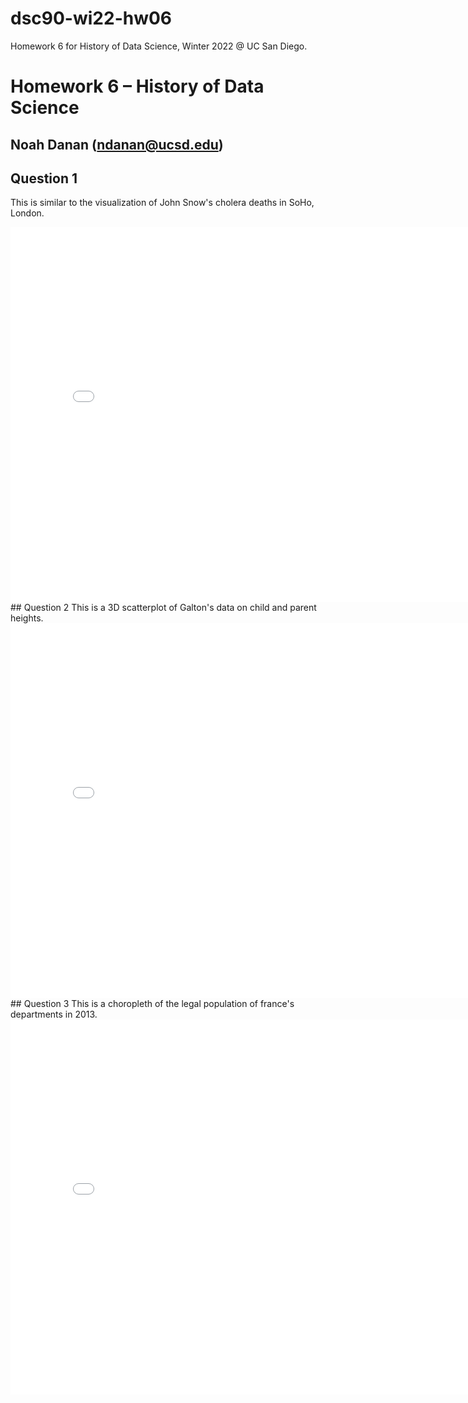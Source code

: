 # dsc90-wi22-hw06
Homework 6 for History of Data Science, Winter 2022 @ UC San Diego.
# Homework 6 – History of Data Science
## Noah Danan (ndanan@ucsd.edu)

## Question 1
This is similar to the visualization of John Snow's cholera deaths in SoHo, London.
<iframe src='snow-map.html' width=800 height=600 frameBorder=0></iframe>
<br>
## Question 2
This is a 3D scatterplot of Galton's data on child and parent heights.
<iframe src='plotly-galton-fig.html' width=800 height=600 frameBorder=0></iframe>
<br>
## Question 3
This is a choropleth of the legal population of france's departments in 2013.
<iframe src='plotly-france_fig.html' width=800 height=600 frameBorder=0></iframe>
